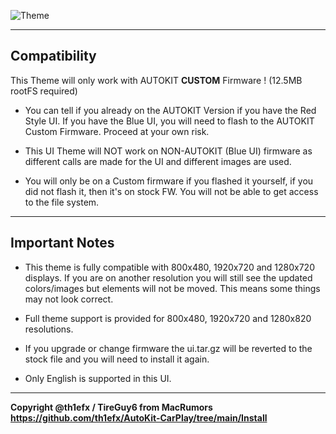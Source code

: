 ![Theme](https://i.imgur.com/m1vfAwC.jpg)

------------------
   Compatibility
------------------

This Theme will only work with AUTOKIT **CUSTOM** Firmware ! (12.5MB rootFS required)

- You can tell if you already on the AUTOKIT Version if you have the Red Style UI. If you have the Blue UI, you will 
need to flash to the AUTOKIT Custom Firmware. Proceed at your own risk. 

- This UI Theme will NOT work on NON-AUTOKIT (Blue UI) firmware as different calls are made for the UI and different images are used.

- You will only be on a Custom firmware if you flashed it yourself, if you did not flash it, then it's on stock FW. You 
will not be able to get access to the file system.

------------------
 Important Notes
------------------

- This theme is fully compatible with 800x480, 1920x720 and 1280x720 displays. If you are on another resolution you will still see the updated colors/images but elements will not be moved.  This means some things may not look correct. 

- Full theme support is provided for 800x480, 1920x720 and 1280x820 resolutions.

- If you upgrade or change firmware the ui.tar.gz will be reverted to the stock file and you will need to install it again. 

- Only English is supported in this UI. 

------------------

**Copyright @th1efx / TireGuy6 from MacRumors
https://github.com/th1efx/AutoKit-CarPlay/tree/main/Install**